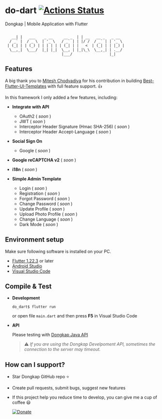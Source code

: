 # do-dart [![Actions Status](https://github.com/ridlafadilah/do-dart/workflows/Dongkap%20Analyzer/badge.svg)](https://github.com/ridlafadilah/do-dart/actions)
Dongkap | Mobile Application with Flutter

```

   __| |   ___    _ __     __ _  | | __   __ _   _ __  
  / _` |  / _ \  | '_ \   / _` | | |/ /  / _` | | '_ \ 
 | (_| | | (_) | | | | | | (_| | |   <  | (_| | | |_) |
  \__,_|  \___/  |_| |_|  \__, | |_|\_\  \__,_| | .__/ 
                          |___/                 |_|    

```

## Features
A big thank you to [Mitesh Chodvadiya](https://github.com/mitesh77) for his contribution in building [
Best-Flutter-UI-Templates](https://github.com/mitesh77/Best-Flutter-UI-Templates) with full feature support. :thumbsup:

In this framework I only added a few features, including:
* __Integrate with API__
  * OAuth2 ( _soon_ )
  * JWT ( _soon_ )
  * Interceptor Header Signature (Hmac SHA-256) ( _soon_ )
  * Interceptor Header Accept-Language ( _soon_ )

* __Social Sign On__
  * Google ( _soon_ )

* __Google reCAPTCHA v2__ ( _soon_ )

* __i18n__ ( _soon_ )

* __Simple Admin Template__
  * Login ( _soon_ )
  * Registration ( _soon_ )
  * Forgot Password ( _soon_ )
  * Change Password ( _soon_ )
  * Update Profile ( _soon_ )
  * Upload Photo Profile ( _soon_ )
  * Change Language ( _soon_ )
  * Dark Mode ( _soon_ )


## Environment setup
Make sure following software is installed on your PC.
* [Flutter 1.22.3](https://github.com/flutter/flutter.git) or later
* [Android Studio](https://developer.android.com/studio)
* [Visual Studio Code](https://code.visualstudio.com/download)


## Compile & Test
* __Development__

  ```
  do_dart$ flutter run
  ```
  or open file ```main.dart``` and then press __F5__ in Visual Studio Code

* __API__
  
  Please testing with [Dongkap Java API](https://github.com/ridlafadilah/do-api)

  > :warning: _If you are using the Dongkap Develpoment API, sometimes the connection to the server may timeout._

## How can I support?
  * Star Dongkap GitHub repo :star:
  * Create pull requests, submit bugs, suggest new features
  * If this project help you reduce time to develop, you can give me a cup of coffee :smiley:
    
    [![Donate](https://img.shields.io/badge/Donate-PayPal-green.svg)](http://paypal.me/ridlafadilah)
